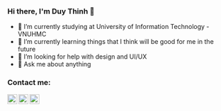 ### Hi there, I'm Duy Thinh 👋

- 🔭 I’m currently studying at University of Information Technology - VNUHMC
- 🌱 I’m currently learning things that I think will be good for me in the future
- 🤔 I’m looking for help with design and UI/UX
- 💬 Ask me about anything
### Contact me:

[<img align="left" alt="Duy Thịnh | Facebook" width="22px" src="https://cdn.jsdelivr.net/npm/simple-icons@v3/icons/facebook.svg" />][facebook]
[<img align="left" alt="Duy Thịnh | Instagram" width="22px" src="https://cdn.jsdelivr.net/npm/simple-icons@v3/icons/instagram.svg" />][instagram]
[<img align="left" alt="Duy Thịnh | Gmail" width="22px" src="https://cdn.jsdelivr.net/npm/simple-icons@v3/icons/gmail.svg" />][gmail]

[facebook]: https://www.facebook.com/dduythinhhh/
[instagram]: https://www.instagram.com/duythinh_zezn/ 
[gmail]: mailto:thinh195thinh@gmail.com

